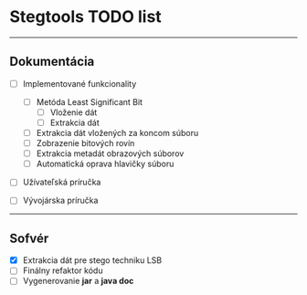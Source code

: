 # Stegtools TODO list

----
## Dokumentácia

- [ ]   Implementované funkcionality

    - [ ] Metóda Least Significant Bit
        - [ ] Vloženie dát
        - [ ] Extrakcia dát

    - [ ] Extrakcia dát vložených za koncom súboru
    - [ ] Zobrazenie bitových rovín
    - [ ] Extrakcia metadát obrazových súborov
    - [ ] Automatická oprava hlavičky súboru

- [ ] Užívateľská príručka
- [ ] Vývojárska príručka

----
## Sofvér

- [x] Extrakcia dát pre stego techniku LSB
- [ ] Finálny refaktor kódu
- [ ] Vygenerovanie **jar** a **java doc**